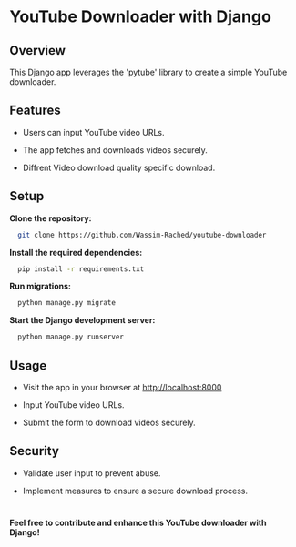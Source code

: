# YouTube Downloader with Django
## Overview

This Django app leverages the 'pytube' library to create a simple YouTube downloader.

## Features

- Users can input YouTube video URLs.

- The app fetches and downloads videos securely.

- Diffrent Video download quality specific download.

## Setup

**Clone the repository:**
  ```bash
    git clone https://github.com/Wassim-Rached/youtube-downloader
  ```
**Install the required dependencies:**
  ```bash
    pip install -r requirements.txt
  ```
**Run migrations:**
```bash
  python manage.py migrate
```
**Start the Django development server:**
```bash
  python manage.py runserver
```

## Usage

- Visit the app in your browser at [http://localhost:8000](http://localhost:8000)

- Input YouTube video URLs.

- Submit the form to download videos securely.

## Security

- Validate user input to prevent abuse.

- Implement measures to ensure a secure download process.

#

**Feel free to contribute and enhance this YouTube downloader with Django!**
